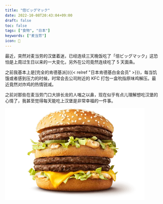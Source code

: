```yaml
---
title: "倍ビッグマック"
date: 2022-10-08T20:43:04+09:00
draft: false
toc: false
tags: ["食物", "日本"]
keywords: ["麦当劳"]
icon: 🍔
---
```


最近，突然对麦当劳的汉堡着迷，已经连续三天晚饭吃了「倍ビッグマック」这恐怕是上周过生日以来的一大变化，另外在公司竟然连续吃了 5 天面条。

<!--more-->

之前我基本上是[完全的肯德基派]({{< relref "日本肯德基白金会员" >}})，每当饥饿或者感到压力的时候，时常会去公司附近的 KFC 打包一盒吮指原味鸡解压。最近竟然对炸鸡的热情锐减。

之前对那些在麦当劳门口大排长龙的人嗤之以鼻，现在似乎有点儿理解想吃汉堡的心情了，我甚至觉得每天能吃上汉堡是非常幸福的一件事。

[![倍ビッグマック](featured_Bai-Big-Mac.webp)](https://www.mcdonalds.co.jp/products/4550/)
